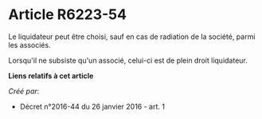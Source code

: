# Article R6223-54

Le liquidateur peut être choisi, sauf en cas de radiation de la société, parmi les associés. 

Lorsqu'il ne subsiste qu'un associé, celui-ci est de plein droit liquidateur.

**Liens relatifs à cet article**

_Créé par_:

  - Décret n°2016-44 du 26 janvier 2016 - art. 1
